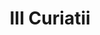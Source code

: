 ---
title: III Curiatii

mediaPath: /videos/c_02_cl-1080p.mp4
mediaPosition:  []
mediaRotation:  []
mediaScale: 1
cameraFOV: 60

# Pair of camera points and targets: [final point], ... , [entrance point]
cameraPath: [
    [[],[]]
]

animationEntry: 2000
---